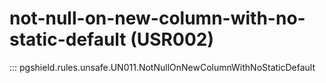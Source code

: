 # not-null-on-new-column-with-no-static-default (USR002)

::: pgshield.rules.unsafe.UN011.NotNullOnNewColumnWithNoStaticDefault

